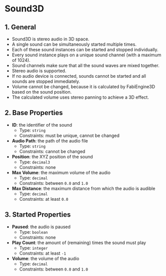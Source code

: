 # Sound3D

## 1. General

- Sound3D is stereo audio in 3D space.
- A single sound can be simultaneously started multiple times.
- Each of these sound instances can be started and stopped individually.
- Every sound instance plays on a unique sound channel (with a maximum of 1024).
- Sound channels make sure that all the sound waves are mixed together.
- Stereo audio is supported.
- If no audio device is connected, sounds cannot be started and all sounds are stopped immediately.
- Volume cannot be changed, because it is calculated by FabiEngine3D based on the sound position.
- The calculated volume uses stereo panning to achieve a 3D effect.

## 2. Base Properties

- **ID**: the identifier of the sound
  - Type: `string`
  - Constraints: must be unique, cannot be changed
- **Audio Path**: the path of the audio file
  - Type: `string`
  - Constraints: cannot be changed
- **Position**: the XYZ position of the sound
  - Type: `decimal3`
  - Constraints: none
- **Max Volume**: the maximum volume of the audio
  - Type: `decimal`
  - Constraints: between `0.0` and `1.0`
- **Max Distance**: the maximum distance from which the audio is audible
  - Type: `decimal`
  - Constraints: at least `0.0`

## 3. Started Properties

- **Paused**: the audio is paused
  - Type: `boolean`
  - Constraints: none
- **Play Count**: the amount of (remaining) times the sound must play
  - Type: `integer`
  - Constraints: at least `-1`
- **Volume**: the volume of the audio
  - Type: `decimal`
  - Constraints: between `0.0` and `1.0`
